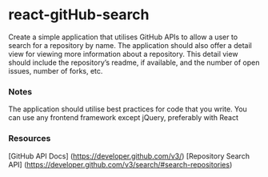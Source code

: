 # react-gitHub-search


Create a simple application that utilises GitHub APIs to allow a user to search for a repository by name. The application should also offer a detail view for viewing more information about a repository.  This detail view should include the repository’s readme, if available, and the number of open issues, number of forks, etc.

### Notes
The application should utilise best practices for code that you write.
You can use any frontend framework except jQuery, preferably with React

### Resources
[GitHub API Docs] (https://developer.github.com/v3/)
[Repository Search API] (https://developer.github.com/v3/search/#search-repositories)